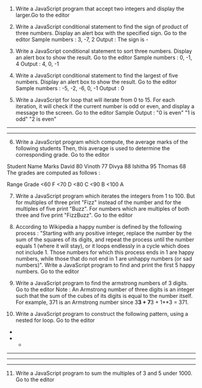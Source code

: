 1. Write a JavaScript program that accept two integers and display the larger.Go to the editor 


2. Write a JavaScript conditional statement to find the sign of product of three numbers. Display an alert box with the specified sign. Go to the editor 
Sample numbers : 3, -7, 2 
Output : The sign is - 


3. Write a JavaScript conditional statement to sort three numbers. Display an alert box to show the result. Go to the editor 
Sample numbers : 0, -1, 4 
Output : 4, 0, -1 


4. Write a JavaScript conditional statement to find the largest of five numbers. Display an alert box to show the result. Go to the editor 
Sample numbers : -5, -2, -6, 0, -1 
Output : 0 


5. Write a JavaScript for loop that will iterate from 0 to 15. For each iteration, it will check if the current number is odd or even, and display a message to the screen. Go to the editor 
Sample Output : 
"0 is even" 
"1 is odd" 
"2 is even" 
---------- 
---------- 


6. Write a JavaScript program which compute, the average marks of the following students Then, this average is used to determine the corresponding grade. Go to the editor

Student Name	Marks
David	80
Vinoth	77
Divya	88
Ishitha	95
Thomas	68
The grades are computed as follows :

Range	Grade
<60	F
<70	D
<80	C
<90	B
<100	A


7. Write a JavaScript program which iterates the integers from 1 to 100. But for multiples of three print "Fizz" instead of the number and for the multiples of five print "Buzz". For numbers which are multiples of both three and five print "FizzBuzz". Go to the editor 


8. According to Wikipedia a happy number is defined by the following process : 
"Starting with any positive integer, replace the number by the sum of the squares of its digits, and repeat the process until the number equals 1 (where it will stay), or it loops endlessly in a cycle which does not include 1. Those numbers for which this process ends in 1 are happy numbers, while those that do not end in 1 are unhappy numbers (or sad numbers)". 
Write a JavaScript program to find and print the first 5 happy numbers. Go to the editor 


9. Write a JavaScript program to find the armstrong numbers of 3 digits. Go to the editor 
Note : An Armstrong number of three digits is an integer such that the sum of the cubes of its digits is equal to the number itself. For example, 371 is an Armstrong number since 3**3 + 7**3 + 1**3 = 371. 


10. Write a JavaScript program to construct the following pattern, using a nested for loop. Go to the editor

*  
* *  
* * *  
* * * *  
* * * * *  


11. Write a JavaScript program to sum the multiples of 3 and 5 under 1000. Go to the editor 
